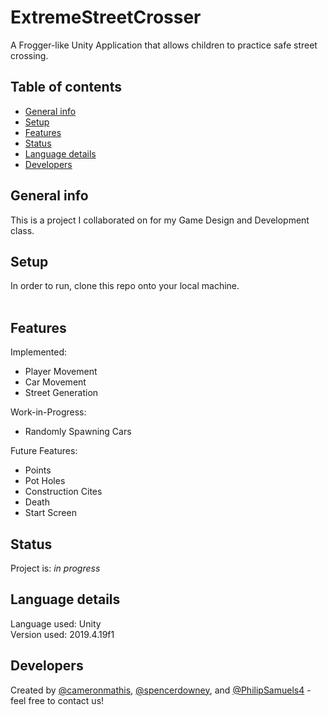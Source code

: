 # ExtremeStreetCrosser

A Frogger-like Unity Application that allows children to practice safe street crossing.

## Table of contents
* [General info](#general-info)
* [Setup](#setup)
* [Features](#features)
* [Status](#status)
* [Language details](#Language-details)
* [Developers](#developers)

## General info
This is a project I collaborated on for my Game Design and Development class.

## Setup
In order to run, clone this repo onto your local machine. <br/><br/>

## Features
Implemented:
* Player Movement
* Car Movement
* Street Generation

Work-in-Progress:
* Randomly Spawning Cars

Future Features:
* Points
* Pot Holes
* Construction Cites
* Death
* Start Screen

## Status
Project is: _in progress_

## Language details
Language used: Unity </br>
Version used: 2019.4.19f1

## Developers
Created by [@cameronmathis](https://github.com/cameronmathis/), [@spencerdowney](https://github.com/spencerdowney), and [@PhilipSamuels4](https://github.com/PhilipSamuels4) - feel free to contact us!

